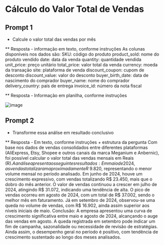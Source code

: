 # Cálculo do Valor Total de Vendas

## Prompt 1
* Calcule o valor total das vendas por mês

** Resposta - informação em texto, conforme instruções
As colunas disponíveis nos dados são:
SKU: código do produto
product_sold: nome do produto vendido
date: data da venda
quantity: quantidade vendida
unit_price: preço unitário
total_price: valor total da venda
currency: moeda da transação
site: plataforma de venda
discount_coupon: cupom de desconto
discount_value: valor do desconto
buyer_birth_date: data de nascimento do comprador
buyer_name: nome do comprador
delivery_country: país de entrega
invoice_id: número da nota fiscal

** Resposta - Informação em planilha, conforme instruções

![image](https://github.com/user-attachments/assets/1ebab5e4-67d9-44d7-b288-e5fd73250172)

## Prompt 2
* Transforme essa análise em resultado conclusivo

** Resposta - Em texto, conforme instruções + estrutura da pergunta
Com base nos dados de vendas consolidados entre diferentes plataformas (AliExpress, Etsy, Shopee e outros canais da marca Meganium e Anbernic), foi possível calcular o valor total das vendas mensais em Reais (R$). A análise apresenta os seguintes resultados:
Em maio de 2024, as vendas totalizaram aproximadamente R$ 9.820, representando o menor volume mensal no período analisado.
Em junho de 2024, houve um crescimento expressivo, com vendas totalizando R$ 23.450, mais que o dobro do mês anterior.
O valor de vendas continuou a crescer em julho de 2024, atingindo R$ 31.072, indicando uma tendência de alta.
O pico de vendas ocorreu em agosto de 2024, com um total de R$ 37.002, sendo o melhor mês em faturamento.
Já em setembro de 2024, observou-se uma queda no volume de vendas, com R$ 16.902, ainda assim superior aos níveis iniciais de maio.
Conclusão:
A empresa apresentou uma curva de crescimento significativa entre maio e agosto de 2024, alcançando o auge das vendas em agosto. A queda registrada em setembro pode indicar um fim de campanha, sazonalidade ou necessidade de revisão de estratégias. Ainda assim, o desempenho geral no período é positivo, com tendência de crescimento sustentado ao longo dos meses analisados.
